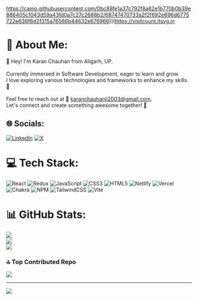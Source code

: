 https://camo.githubusercontent.com/0bc88fe1a37c792f8a62e1b770b0b39e886405c1043d59a43fd0a7c27c2688b2/68747470733a2f2f692e696d6775722e636f6d2f315a76566b44632e676966)](https://visitcount.itsvg.in

# 💫 About Me:
👋 Hey! I'm Karan Chauhan from Aligarh, UP.<br><br>Currently immersed in Software Development, eager to learn and grow.<br>I love exploring various technologies and frameworks to enhance my skills. 🌱<br><br>Feel free to reach out at 📧 karanchauhanji2003@gmail.com.<br>Let's connect and create something awesome together! 🚀


## 🌐 Socials:
[![LinkedIn](https://img.shields.io/badge/LinkedIn-%230077B5.svg?logo=linkedin&logoColor=white)](https://linkedin.com/in/www.linkedin.com/in/karan-chauhanji) [![X](https://img.shields.io/badge/X-black.svg?logo=X&logoColor=white)](https://x.com/https://twitter.com/KaranChauhanji) 

# 💻 Tech Stack:
![React](https://img.shields.io/badge/react-%2320232a.svg?style=for-the-badge&logo=react&logoColor=%2361DAFB) ![Redux](https://img.shields.io/badge/redux-%23593d88.svg?style=for-the-badge&logo=redux&logoColor=white) ![JavaScript](https://img.shields.io/badge/javascript-%23323330.svg?style=for-the-badge&logo=javascript&logoColor=%23F7DF1E) ![CSS3](https://img.shields.io/badge/css3-%231572B6.svg?style=for-the-badge&logo=css3&logoColor=white) ![HTML5](https://img.shields.io/badge/html5-%23E34F26.svg?style=for-the-badge&logo=html5&logoColor=white) ![Netlify](https://img.shields.io/badge/netlify-%23000000.svg?style=for-the-badge&logo=netlify&logoColor=#00C7B7) ![Vercel](https://img.shields.io/badge/vercel-%23000000.svg?style=for-the-badge&logo=vercel&logoColor=white) ![Chakra](https://img.shields.io/badge/chakra-%234ED1C5.svg?style=for-the-badge&logo=chakraui&logoColor=white) ![NPM](https://img.shields.io/badge/NPM-%23CB3837.svg?style=for-the-badge&logo=npm&logoColor=white) ![TailwindCSS](https://img.shields.io/badge/tailwindcss-%2338B2AC.svg?style=for-the-badge&logo=tailwind-css&logoColor=white) ![Vite](https://img.shields.io/badge/vite-%23646CFF.svg?style=for-the-badge&logo=vite&logoColor=white)
# 📊 GitHub Stats:
![](https://github-readme-stats.vercel.app/api?username=KaranChauhanji&theme=dark&hide_border=false&include_all_commits=false&count_private=false)<br/>
![](https://github-readme-streak-stats.herokuapp.com/?user=KaranChauhanji&theme=dark&hide_border=false)<br/>
![](https://github-readme-stats.vercel.app/api/top-langs/?username=KaranChauhanji&theme=dark&hide_border=false&include_all_commits=false&count_private=false&layout=compact)

### 🔝 Top Contributed Repo
![](https://github-contributor-stats.vercel.app/api?username=KaranChauhanji&limit=5&theme=dark&combine_all_yearly_contributions=true)

---
[![](https://visitcount.itsvg.in/api?id=KaranChauhanji&icon=0&color=0)](https://visitcount.itsvg.in)

